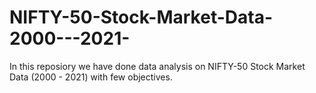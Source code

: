 # NIFTY-50-Stock-Market-Data-2000---2021-
In this reposiory we have done data analysis on NIFTY-50 Stock Market Data (2000 - 2021) with few objectives.
